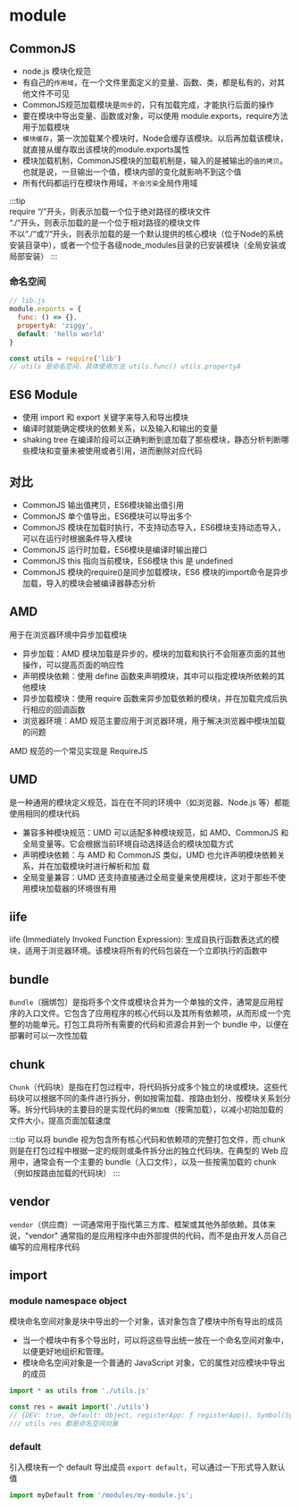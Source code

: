 # module

## CommonJS
* node.js 模块化规范
* 有自己的`作用域`，在一个文件里面定义的变量、函数、类，都是私有的，对其他文件不可见
* CommonJS规范加载模块是`同步`的，只有加载完成，才能执行后面的操作
* 要在模块中导出变量、函数或对象，可以使用 module.exports，require方法用于加载模块
* `模块缓存`，第一次加载某个模块时，Node会缓存该模块。以后再加载该模块，就直接从缓存取出该模块的module.exports属性
* 模块加载机制，CommonJS模块的加载机制是，输入的是被输出的`值的拷贝`。也就是说，一旦输出一个值，模块内部的变化就影响不到这个值
* 所有代码都运行在模块作用域，`不会污染`全局作用域

:::tip  
require “/”开头，则表示加载一个位于绝对路径的模块文件  
“./”开头，则表示加载的是一个位于相对路径的模块文件  
不以“./“或”/“开头，则表示加载的是一个默认提供的核心模块（位于Node的系统安装目录中），或者一个位于各级node_modules目录的已安装模块（全局安装或局部安装）
:::

### 命名空间
```js
// lib.js
module.exports = {
  func: () => {},
  propertyA: 'ziggy',
  default: 'hello world'
}

const utils = require('lib')
// utils 是命名空间，具体使用方法 utils.func() utils.propertyA
```

## ES6 Module

* 使用 import 和 export 关键字来导入和导出模块
* 编译时就能确定模块的依赖关系，以及输入和输出的变量
* shaking tree 在编译阶段可以正确判断到底加载了那些模块，静态分析判断哪些模块和变量未被使用或者引用，进而删除对应代码

## 对比
* CommonJS 输出值拷贝，ES6模块输出值引用
* CommonJS 单个值导出，ES6模块可以导出多个
* CommonJS 模块在加载时执行，不支持动态导入，ES6模块支持动态导入，可以在运行时根据条件导入模块
* CommonJS 运行时加载，ES6模块是编译时输出接口
* CommonJS this 指向当前模块，ES6模块 this 是 undefined
* CommonJS 模块的require()是同步加载模块，ES6 模块的import命令是异步加载，导入的模块会被编译器静态分析

## AMD
用于在浏览器环境中异步加载模块
* 异步加载：AMD 模块加载是异步的，模块的加载和执行不会阻塞页面的其他操作，可以提高页面的响应性
* 声明模块依赖：使用 define 函数来声明模块，其中可以指定模块所依赖的其他模块
* 异步加载模块：使用 require 函数来异步加载依赖的模块，并在加载完成后执行相应的回调函数
* 浏览器环境：AMD 规范主要应用于浏览器环境，用于解决浏览器中模块加载的问题

AMD 规范的一个常见实现是 RequireJS

## UMD
是一种通用的模块定义规范，旨在在不同的环境中（如浏览器、Node.js 等）都能使用相同的模块代码
* 兼容多种模块规范：UMD 可以适配多种模块规范，如 AMD、CommonJS 和全局变量等。它会根据当前环境自动选择适合的模块加载方式
* 声明模块依赖：与 AMD 和 CommonJS 类似，UMD 也允许声明模块依赖关系，并在加载模块时进行解析和加 载
* 全局变量兼容：UMD 还支持直接通过全局变量来使用模块，这对于那些不使用模块加载器的环境很有用


## iife 
iife (Immediately Invoked Function Expression): 生成自执行函数表达式的模块，适用于浏览器环境。该模块将所有的代码包装在一个立即执行的函数中


## bundle

`Bundle`（捆绑包）是指将多个文件或模块合并为一个单独的文件，通常是应用程序的入口文件。它包含了应用程序的核心代码以及其所有依赖项，从而形成一个完整的功能单元。打包工具将所有需要的代码和资源合并到一个 bundle 中，以便在部署时可以一次性加载

## chunk
`Chunk`（代码块）是指在打包过程中，将代码拆分成多个独立的块或模块。这些代码块可以根据不同的条件进行拆分，例如按需加载、按路由划分、按模块关系划分等。拆分代码块的主要目的是实现代码的`懒加载`（按需加载），以减小初始加载的文件大小，提高页面加载速度

:::tip
可以将 bundle 视为包含所有核心代码和依赖项的完整打包文件，而 chunk 则是在打包过程中根据一定的规则或条件拆分出的独立代码块。在典型的 Web 应用中，通常会有一个主要的 bundle（入口文件），以及一些按需加载的 chunk（例如按路由加载的代码块）
:::

## vendor
`vendor`（供应商）一词通常用于指代第三方库、框架或其他外部依赖。具体来说，"vendor" 通常指的是应用程序中由外部提供的代码，而不是由开发人员自己编写的应用程序代码

## import

### module namespace object
模块命名空间对象是块中导出的一个对象，该对象包含了模块中所有导出的成员
* 当一个模块中有多个导出时，可以将这些导出统一放在一个命名空间对象中，以便更好地组织和管理。
* 模块命名空间对象是一个普通的 JavaScript 对象，它的属性对应模块中导出的成员

```js
import * as utils from './utils.js'

const res = await import('./utils')
// {DEV: true, default: Object, registerApp: ƒ registerApp(), Symbol(Symbol.toStringTag): "Module"}
/// utils res 都是命名空间对象
```

### default
引入模块有一个 default 导出成员 `export default`，可以通过一下形式导入默认值
```js
import myDefault from '/modules/my-module.js';
```